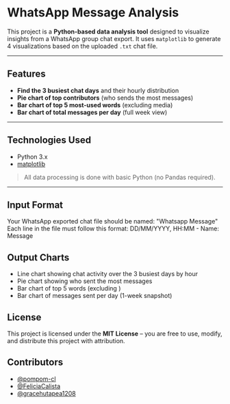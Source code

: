 # WhatsApp Message Analysis

This project is a **Python-based data analysis tool** designed to visualize insights from a WhatsApp group chat export. It uses `matplotlib` to generate 4 visualizations based on the uploaded `.txt` chat file.

---

## Features

- **Find the 3 busiest chat days** and their hourly distribution
- **Pie chart of top contributors** (who sends the most messages)
- **Bar chart of top 5 most-used words** (excluding media)
- **Bar chart of total messages per day** (full week view)

---

## Technologies Used

- Python 3.x
- [matplotlib](https://matplotlib.org/)

> All data processing is done with basic Python (no Pandas required).

---

## Input Format

Your WhatsApp exported chat file should be named: "Whatsapp Message"
Each line in the file must follow this format: DD/MM/YYYY, HH:MM - Name: Message

## Output Charts
- Line chart showing chat activity over the 3 busiest days by hour
- Pie chart showing who sent the most messages
- Bar chart of top 5 words (excluding <Media omitted>)
- Bar chart of messages sent per day (1-week snapshot)

## License

This project is licensed under the **MIT License** – you are free to use, modify, and distribute this project with attribution.

## Contributors
- [@pompom-cl](https://github.com/pompom-cl)
- [@FeliciaCalista](https://github.com/FeliciaCalista)
- [@gracehutapea1208](https://github.com/gracehutapea1208)
